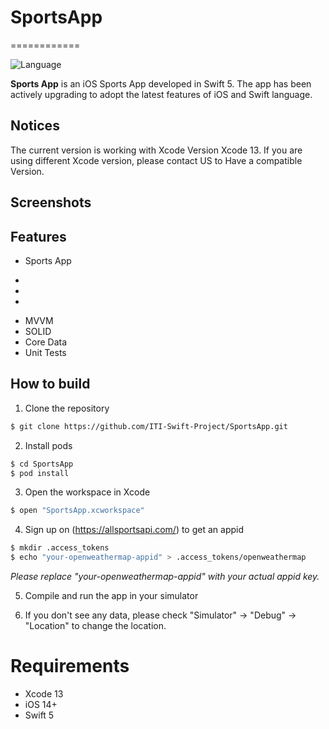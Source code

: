 # SportsApp

============

![Language](https://img.shields.io/badge/language-Swift%205-orange.svg)

**Sports App** is an iOS Sports App  developed in Swift 5. The app has been actively upgrading to adopt the latest features of iOS and Swift language.

## Notices
The current version is working with Xcode Version Xcode 13. If you are using different Xcode version, please contact US to Have a compatible Version. 

## Screenshots


## Features
* Sports App

-
-
-

 


* MVVM 
* SOLID
* Core Data
* Unit Tests


## How to build

1) Clone the repository

```bash
$ git clone https://github.com/ITI-Swift-Project/SportsApp.git
```

2) Install pods

```bash
$ cd SportsApp
$ pod install
```

3) Open the workspace in Xcode

```bash
$ open "SportsApp.xcworkspace"
```

4) Sign up on (https://allsportsapi.com/) to get an appid

```bash
$ mkdir .access_tokens
$ echo "your-openweathermap-appid" > .access_tokens/openweathermap
```
*Please replace "your-openweathermap-appid" with your actual appid key.*
 
5) Compile and run the app in your simulator

6) If you don't see any data, please check "Simulator" -> "Debug" -> "Location" to change the location.

# Requirements

* Xcode 13
* iOS 14+
* Swift 5

